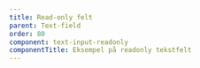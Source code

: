 ```yaml
---
title: Read-only felt
parent: Text-field
order: 80
component: text-input-readonly
componentTitle: Eksempel på readonly tekstfelt
---
```

